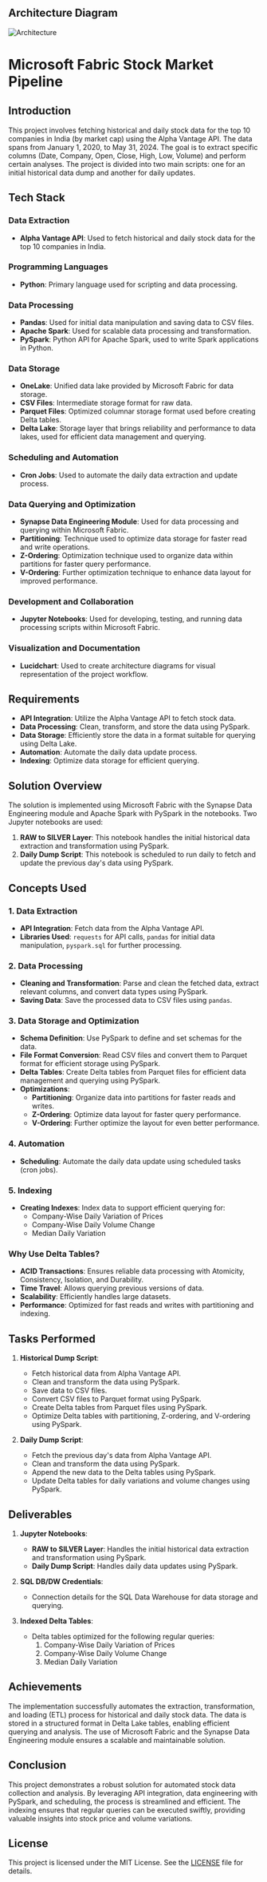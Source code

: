 ## Architecture Diagram
![Architecture](https://github.com/user-attachments/assets/e4b1154d-1b1f-4d64-84dd-8552f95b45be)

# Microsoft Fabric Stock Market Pipeline


## Introduction

This project involves fetching historical and daily stock data for the top 10 companies in India (by market cap) using the Alpha Vantage API. The data spans from January 1, 2020, to May 31, 2024. The goal is to extract specific columns (Date, Company, Open, Close, High, Low, Volume) and perform certain analyses. The project is divided into two main scripts: one for an initial historical data dump and another for daily updates.

## Tech Stack

### Data Extraction
- **Alpha Vantage API**: Used to fetch historical and daily stock data for the top 10 companies in India.

### Programming Languages
- **Python**: Primary language used for scripting and data processing.

### Data Processing
- **Pandas**: Used for initial data manipulation and saving data to CSV files.
- **Apache Spark**: Used for scalable data processing and transformation.
- **PySpark**: Python API for Apache Spark, used to write Spark applications in Python.

### Data Storage
- **OneLake**: Unified data lake provided by Microsoft Fabric for data storage.
- **CSV Files**: Intermediate storage format for raw data.
- **Parquet Files**: Optimized columnar storage format used before creating Delta tables.
- **Delta Lake**: Storage layer that brings reliability and performance to data lakes, used for efficient data management and querying.

### Scheduling and Automation
- **Cron Jobs**: Used to automate the daily data extraction and update process.

### Data Querying and Optimization
- **Synapse Data Engineering Module**: Used for data processing and querying within Microsoft Fabric.
- **Partitioning**: Technique used to optimize data storage for faster read and write operations.
- **Z-Ordering**: Optimization technique used to organize data within partitions for faster query performance.
- **V-Ordering**: Further optimization technique to enhance data layout for improved performance.

### Development and Collaboration
- **Jupyter Notebooks**: Used for developing, testing, and running data processing scripts within Microsoft Fabric.

### Visualization and Documentation
- **Lucidchart**: Used to create architecture diagrams for visual representation of the project workflow.

## Requirements

- **API Integration**: Utilize the Alpha Vantage API to fetch stock data.
- **Data Processing**: Clean, transform, and store the data using PySpark.
- **Data Storage**: Efficiently store the data in a format suitable for querying using Delta Lake.
- **Automation**: Automate the daily data update process.
- **Indexing**: Optimize data storage for efficient querying.

## Solution Overview

The solution is implemented using Microsoft Fabric with the Synapse Data Engineering module and Apache Spark with PySpark in the notebooks. Two Jupyter notebooks are used:
1. **RAW to SILVER Layer**: This notebook handles the initial historical data extraction and transformation using PySpark.
2. **Daily Dump Script**: This notebook is scheduled to run daily to fetch and update the previous day's data using PySpark.

## Concepts Used

### 1. Data Extraction
- **API Integration**: Fetch data from the Alpha Vantage API.
- **Libraries Used**: `requests` for API calls, `pandas` for initial data manipulation, `pyspark.sql` for further processing.

### 2. Data Processing
- **Cleaning and Transformation**: Parse and clean the fetched data, extract relevant columns, and convert data types using PySpark.
- **Saving Data**: Save the processed data to CSV files using `pandas`.

### 3. Data Storage and Optimization
- **Schema Definition**: Use PySpark to define and set schemas for the data.
- **File Format Conversion**: Read CSV files and convert them to Parquet format for efficient storage using PySpark.
- **Delta Tables**: Create Delta tables from Parquet files for efficient data management and querying using PySpark.
- **Optimizations**:
  - **Partitioning**: Organize data into partitions for faster reads and writes.
  - **Z-Ordering**: Optimize data layout for faster query performance.
  - **V-Ordering**: Further optimize the layout for even better performance.

### 4. Automation
- **Scheduling**: Automate the daily data update using scheduled tasks (cron jobs).

### 5. Indexing
- **Creating Indexes**: Index data to support efficient querying for:
  - Company-Wise Daily Variation of Prices
  - Company-Wise Daily Volume Change
  - Median Daily Variation

### Why Use Delta Tables?
- **ACID Transactions**: Ensures reliable data processing with Atomicity, Consistency, Isolation, and Durability.
- **Time Travel**: Allows querying previous versions of data.
- **Scalability**: Efficiently handles large datasets.
- **Performance**: Optimized for fast reads and writes with partitioning and indexing.

## Tasks Performed

1. **Historical Dump Script**:
    - Fetch historical data from Alpha Vantage API.
    - Clean and transform the data using PySpark.
    - Save data to CSV files.
    - Convert CSV files to Parquet format using PySpark.
    - Create Delta tables from Parquet files using PySpark.
    - Optimize Delta tables with partitioning, Z-ordering, and V-ordering using PySpark.

2. **Daily Dump Script**:
    - Fetch the previous day's data from Alpha Vantage API.
    - Clean and transform the data using PySpark.
    - Append the new data to the Delta tables using PySpark.
    - Update Delta tables for daily variations and volume changes using PySpark.

## Deliverables

1. **Jupyter Notebooks**:
    - **RAW to SILVER Layer**: Handles the initial historical data extraction and transformation using PySpark.
    - **Daily Dump Script**: Handles daily data updates using PySpark.

2. **SQL DB/DW Credentials**:
    - Connection details for the SQL Data Warehouse for data storage and querying.

3. **Indexed Delta Tables**:
    - Delta tables optimized for the following regular queries:
        1. Company-Wise Daily Variation of Prices
        2. Company-Wise Daily Volume Change
        3. Median Daily Variation

## Achievements

The implementation successfully automates the extraction, transformation, and loading (ETL) process for historical and daily stock data. The data is stored in a structured format in Delta Lake tables, enabling efficient querying and analysis. The use of Microsoft Fabric and the Synapse Data Engineering module ensures a scalable and maintainable solution.

## Conclusion

This project demonstrates a robust solution for automated stock data collection and analysis. By leveraging API integration, data engineering with PySpark, and scheduling, the process is streamlined and efficient. The indexing ensures that regular queries can be executed swiftly, providing valuable insights into stock price and volume variations.

## License
This project is licensed under the MIT License. See the [LICENSE](LICENSE) file for details.
